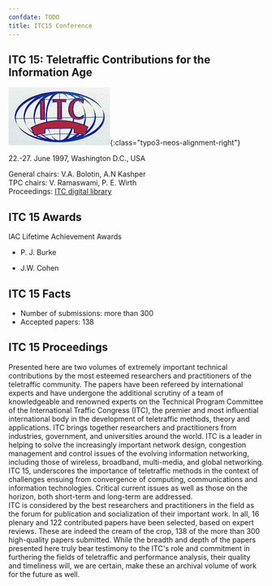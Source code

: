```yaml
---
confdate: TODO
title: ITC15 Conference
---
```


## ITC 15: Teletraffic Contributions for the Information Age

![](/assets/Persistent/itc15-200x114.gif){:class="typo3-neos-alignment-right"}

22.-27. June 1997, Washington D.C., USA

General chairs: V.A. Bolotin, A.N Kashper<br/>
TPC chairs: V. Ramaswami, P. E. Wirth<br/>
Proceedings: [ITC digital library](/itc-library/itc15.html)

## ITC 15 Awards

IAC Lifetime Achievement Awards

  * P. J. Burke

  * J.W. Cohen



## ITC 15 Facts

  * Number of submissions: more than 300
  * Accepted papers: 138



## ITC 15 Proceedings

Presented here are two volumes of extremely important technical contributions by the most esteemed researchers and practitioners of the teletraffic community. The papers have been refereed by international experts and have undergone the additional scrutiny of a team of knowledgeable and renowned experts on the Technical Program Committee of the International Traffic Congress (ITC), the premier and most influential international body in the development of teletraffic methods, theory and applications. ITC brings together researchers and practitioners from industries, government, and universities around the world. ITC is a leader in helping to solve the increasingly important network design, congestion management and control issues of the evolving information networking, including those of wireless, broadband, multi-media, and global networking.<br/>
ITC 15, underscores the importance of teletraffic methods in the context of challenges ensuing from convergence of computing, communications and information technologies. Critical current issues as well as those on the horizon, both short-term and long-term are addressed.<br/>
ITC is considered by the best researchers and practitioners in the field as the forum for publication and socialization of their important work. In all, 16 plenary and 122 contributed papers have been selected, based on expert reviews. These are indeed the cream of the crop, 138 of the more than 300 high-quality papers submitted. While the breadth and depth of the papers presented here truly bear testimony to the ITC's role and commitment in furthering the fields of teletraffic and performance analysis, their quality and timeliness will, we are certain, make these an archival volume of work for the future as well.